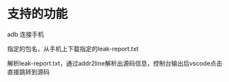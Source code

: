 # 支持的功能

adb 连接手机

指定的包名，从手机上下载指定的leak-report.txt

解析leak-report.txt，通过addr2line解析出源码信息，控制台输出后vscode点击直接跳转到源码

